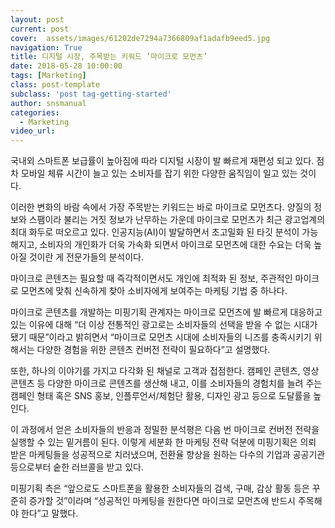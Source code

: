 ```yaml
---
layout: post
current: post
cover:  assets/images/61202de7294a7366809af1adafb9eed5.jpg
navigation: True
title: 디지털 시장, 주목받는 키워드 ‘마이크로 모먼츠’
date: 2018-05-28 10:00:00
tags: [Marketing]
class: post-template
subclass: 'post tag-getting-started'
author: snsmanual
categories:
  - Marketing
video_url: 
---
```




국내외 스마트폰 보급률이 높아짐에 따라 디지털 시장이 발 빠르게 재편성 되고 있다.
점차 모바일 체류 시간이 늘고 있는 소비자를 잡기 위한 다양한 움직임이 일고 있는 것이다.

이러한 변화의 바람 속에서 가장 주목받는 키워드는 바로 마이크로 모먼츠다.
양질의 정보와 스팸이라 불리는 거짓 정보가 난무하는 가운데 마이크로 모먼츠가 최근 광고업계의 최대 화두로 떠오르고 있다.
인공지능(AI)이 발달하면서 초고밀화 된 타깃 분석이 가능해지고, 소비자의 개인화가 더욱 가속화 되면서 마이크로 모먼츠에 대한 수요는 더욱 높아질 것이란 게 전문가들의 분석이다.

마이크로 콘텐츠는 필요할 때 즉각적이면서도 개인에 최적화 된 정보, 주관적인 마이크로 모먼츠에 맞춰 신속하게 찾아 소비자에게 보여주는 마케팅 기법 중 하나다.

마이크로 콘텐츠를 개발하는 미핑기획 관계자는 마이크로 모먼츠에 발 빠르게 대응하고 있는 이유에 대해 “더 이상 전통적인 광고로는 소비자들의 선택을 받을 수 없는 시대가 됐기 때문”이라고 밝히면서 “마이크로 모먼츠 시대에 소비자들의 니즈를 충족시키기 위해서는 다양한 경험을 위한 콘텐츠 컨버전 전략이 필요하다”고 설명했다.

또한, 하나의 이야기를 가지고 다각화 된 채널로 고객과 접점한다.
캠페인 콘텐츠, 영상 콘텐츠 등 다양한 마이크로 콘텐츠를 생산해 내고, 이를 소비자들의 경험치를 늘려 주는 캠페인 형태 혹은 SNS 홍보, 인플루언서/체험단 활용, 디자인 광고 등으로 도달률을 높인다.

이 과정에서 얻은 소비자들의 반응과 정밀한 분석평은 다음 번 마이크로 컨버전 전략을 실행할 수 있는 밑거름이 된다.
이렇게 세분화 한 마케팅 전략 덕분에 미핑기획은 의뢰 받은 마케팅들을 성공적으로 치러냈으며, 전환율 향상을 원하는 다수의 기업과 공공기관 등으로부터 숱한 러브콜을 받고 있다.

미핑기획 측은 “앞으로도 스마트폰을 활용한 소비자들의 검색, 구매, 감상 활동 등은 꾸준히 증가할 것”이라며 “성공적인 마케팅을 원한다면 마이크로 모먼츠에 반드시 주목해야 한다”고 말했다.